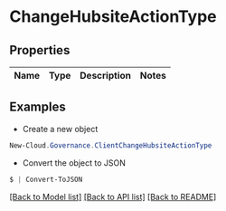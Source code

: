 # ChangeHubsiteActionType
## Properties

Name | Type | Description | Notes
------------ | ------------- | ------------- | -------------

## Examples

- Create a new object
```powershell
New-Cloud.Governance.ClientChangeHubsiteActionType 
```

- Convert the object to JSON
```powershell
$ | Convert-ToJSON
```


[[Back to Model list]](../README.md#documentation-for-models) [[Back to API list]](../README.md#documentation-for-api-endpoints) [[Back to README]](../README.md)

